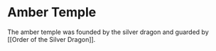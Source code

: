 # Amber Temple
The amber temple was founded by the silver dragon and guarded by [[Order of the Silver Dragon]]. 